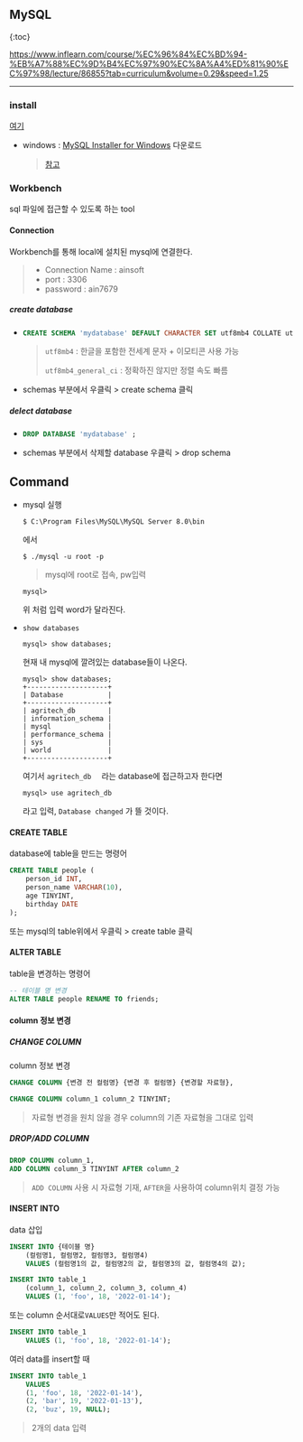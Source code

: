 ## MySQL

{:toc}





https://www.inflearn.com/course/%EC%96%84%EC%BD%94-%EB%A7%88%EC%9D%B4%EC%97%90%EC%8A%A4%ED%81%90%EC%97%98/lecture/86855?tab=curriculum&volume=0.29&speed=1.25

---



### install

[여기](https://dev.mysql.com/downloads/) 

- windows : [MySQL Installer for Windows](https://dev.mysql.com/downloads/windows/) 다운로드

  > [참고](https://www.inflearn.com/course/%EC%96%84%EC%BD%94-%EB%A7%88%EC%9D%B4%EC%97%90%EC%8A%A4%ED%81%90%EC%97%98/lecture/86854?tab=curriculum&volume=0.49&quality=auto&speed=1.25)



### Workbench

sql 파일에 접근할 수 있도록 하는 tool

#### Connection

Workbench를 통해 local에 설치된 mysql에 연결한다.

> - Connection Name : ainsoft
> - port : 3306
> - password : ain7679



##### create database

- ```sql
  CREATE SCHEMA 'mydatabase' DEFAULT CHARACTER SET utf8mb4 COLLATE utf8mb4_general_ci ;
  ```

  > `utf8mb4` : 한글을 포함한 전세계 문자 + 이모티콘 사용 가능
  >
  > `utf8mb4_general_ci` : 정확하진 않지만 정렬 속도 빠름

- schemas 부분에서 우클릭 > create schema 클릭



##### delect database

- ```sql
  DROP DATABASE 'mydatabase' ;
  ```

- schemas 부분에서 삭제할 database 우클릭 > drop schema





## Command

- mysql 실행

  ```
  $ C:\Program Files\MySQL\MySQL Server 8.0\bin 
  ```

  에서 

  ```
  $ ./mysql -u root -p
  ```

  > mysql에 root로 접속, pw입력

  ```
  mysql>
  ```

  위 처럼 입력 word가 달라진다.





- `show databases`

  ```
  mysql> show databases;
  ```

  현재 내 mysql에 깔려있는 database들이 나온다.
  
  ```
  mysql> show databases; 
  +--------------------+
  | Database           |
  +--------------------+
  | agritech_db        |
  | information_schema |
  | mysql              |
  | performance_schema |
  | sys                |
  | world              |
  +--------------------+
  ```
  
  여기서 `agritech_db  ` 라는 database에 접근하고자 한다면
  
  ```
  mysql> use agritech_db
  ```
  
  라고 입력, `Database changed` 가 뜰 것이다.



#### CREATE TABLE

database에 table을 만드는 명령어

```sql
CREATE TABLE people (
	person_id INT,
	person_name VARCHAR(10),
	age TINYINT,
	birthday DATE
);
```



또는 mysql의 table위에서 우클릭 > create table 클릭



#### ALTER TABLE

table을 변경하는 명령어

```sql
-- 테이블 명 변경
ALTER TABLE people RENAME TO friends;
```



#### column 정보 변경

##### CHANGE COLUMN

column 정보 변경

```sql
CHANGE COLUMN {변경 전 컬럼명} {변경 후 컬럼명} {변경할 자료형},
```

```sql
CHANGE COLUMN column_1 column_2 TINYINT;
```

> 자료형 변경을 원치 않을 경우 column의 기존 자료형을 그대로 입력

##### DROP/ADD COLUMN

```sql
DROP COLUMN column_1,
ADD COLUMN column_3 TINYINT AFTER column_2
```

> `ADD COLUMN` 사용 시 자료형 기재, `AFTER`을 사용하여 column위치 결정 가능



#### INSERT INTO 

data 삽입

```sql
INSERT INTO {테이블 명}
	(컬럼명1, 컬럼명2, 컬럼명3, 컬럼명4)
    VALUES (컬럼명1의 값, 컬럼명2의 값, 컬럼명3의 값, 컬럼명4의 값);
```

```sql
INSERT INTO table_1
	(column_1, column_2, column_3, column_4)
    VALUES (1, 'foo', 18, '2022-01-14');
```

또는 column 순서대로`VALUES`만 적어도 된다.

```sql
INSERT INTO table_1
    VALUES (1, 'foo', 18, '2022-01-14');
```



여러 data를 insert할 때

```sql
INSERT INTO table_1
    VALUES 
    (1, 'foo', 18, '2022-01-14'),
    (2, 'bar', 19, '2022-01-13'),
    (2, 'buz', 19, NULL);
```

> 2개의 data 입력






